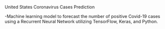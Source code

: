 United States Coronavirus Cases Prediction

-Machine learning model to forecast the number of positive Covid-19 cases using a Recurrent Neural Network utilizing TensorFlow, Keras, and Python.
